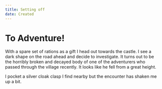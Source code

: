 ```yaml
---
title: Setting off
date: Created
---
```


# To Adventure!

With a spare set of rations as a gift I head out towards the castle. I see a dark shape on the road ahead and decide to investigate. It turns out to be the horribly broken and decayed body of one of the adventurers who passed through the village recently. It looks like he fell from a great height.

I pocket a silver cloak clasp I find nearby but the encounter has shaken me up a bit.